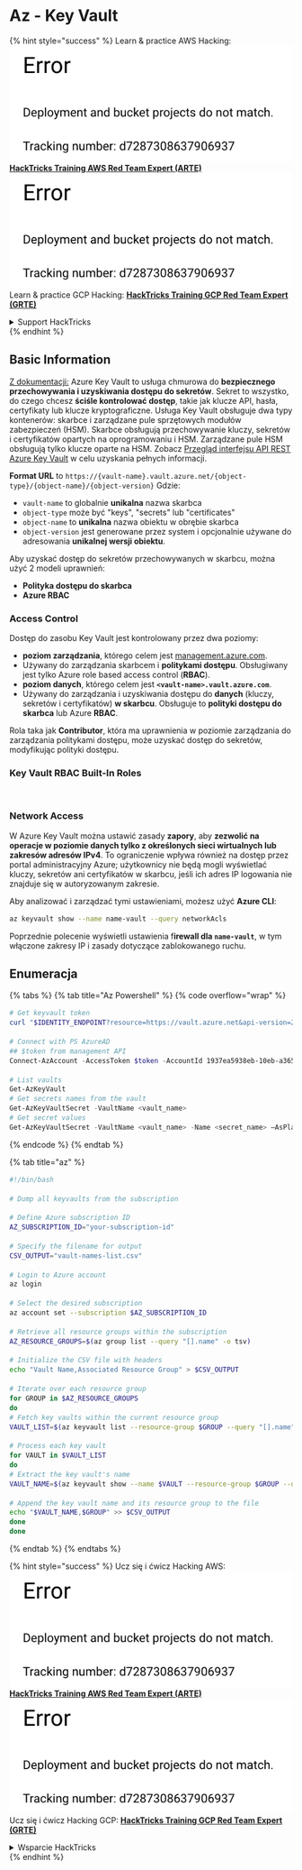 # Az - Key Vault

{% hint style="success" %}
Learn & practice AWS Hacking:<img src="../../../.gitbook/assets/image (1) (1).png" alt="" data-size="line">[**HackTricks Training AWS Red Team Expert (ARTE)**](https://training.hacktricks.xyz/courses/arte)<img src="../../../.gitbook/assets/image (1) (1).png" alt="" data-size="line">\
Learn & practice GCP Hacking: <img src="../../../.gitbook/assets/image (2).png" alt="" data-size="line">[**HackTricks Training GCP Red Team Expert (GRTE)**<img src="../../../.gitbook/assets/image (2).png" alt="" data-size="line">](https://training.hacktricks.xyz/courses/grte)

<details>

<summary>Support HackTricks</summary>

* Check the [**subscription plans**](https://github.com/sponsors/carlospolop)!
* **Join the** 💬 [**Discord group**](https://discord.gg/hRep4RUj7f) or the [**telegram group**](https://t.me/peass) or **follow** us on **Twitter** 🐦 [**@hacktricks\_live**](https://twitter.com/hacktricks\_live)**.**
* **Share hacking tricks by submitting PRs to the** [**HackTricks**](https://github.com/carlospolop/hacktricks) and [**HackTricks Cloud**](https://github.com/carlospolop/hacktricks-cloud) github repos.

</details>
{% endhint %}

## Basic Information

[Z dokumentacji:](https://learn.microsoft.com/en-us/azure/key-vault/general/basic-concepts) Azure Key Vault to usługa chmurowa do **bezpiecznego przechowywania i uzyskiwania dostępu do sekretów**. Sekret to wszystko, do czego chcesz **ściśle kontrolować dostęp**, takie jak klucze API, hasła, certyfikaty lub klucze kryptograficzne. Usługa Key Vault obsługuje dwa typy kontenerów: skarbce i zarządzane pule sprzętowych modułów zabezpieczeń (HSM). Skarbce obsługują przechowywanie kluczy, sekretów i certyfikatów opartych na oprogramowaniu i HSM. Zarządzane pule HSM obsługują tylko klucze oparte na HSM. Zobacz [Przegląd interfejsu API REST Azure Key Vault](https://learn.microsoft.com/en-us/azure/key-vault/general/about-keys-secrets-certificates) w celu uzyskania pełnych informacji.

**Format URL** to `https://{vault-name}.vault.azure.net/{object-type}/{object-name}/{object-version}` Gdzie:

* `vault-name` to globalnie **unikalna** nazwa skarbca
* `object-type` może być "keys", "secrets" lub "certificates"
* `object-name` to **unikalna** nazwa obiektu w obrębie skarbca
* `object-version` jest generowane przez system i opcjonalnie używane do adresowania **unikalnej wersji obiektu**.

Aby uzyskać dostęp do sekretów przechowywanych w skarbcu, można użyć 2 modeli uprawnień:

* **Polityka dostępu do skarbca**
* **Azure RBAC**

### Access Control <a href="#access-control" id="access-control"></a>

Dostęp do zasobu Key Vault jest kontrolowany przez dwa poziomy:

* **poziom zarządzania**, którego celem jest [management.azure.com](http://management.azure.com/).
* Używany do zarządzania skarbcem i **politykami dostępu**. Obsługiwany jest tylko Azure role based access control (**RBAC**).
* **poziom danych**, którego celem jest **`<vault-name>.vault.azure.com`**.
* Używany do zarządzania i uzyskiwania dostępu do **danych** (kluczy, sekretów i certyfikatów) **w skarbcu**. Obsługuje to **polityki dostępu do skarbca** lub Azure **RBAC**.

Rola taka jak **Contributor**, która ma uprawnienia w poziomie zarządzania do zarządzania politykami dostępu, może uzyskać dostęp do sekretów, modyfikując polityki dostępu.

### Key Vault RBAC Built-In Roles <a href="#rbac-built-in-roles" id="rbac-built-in-roles"></a>

<figure><img src="../../../.gitbook/assets/image (27).png" alt=""><figcaption></figcaption></figure>

### Network Access

W Azure Key Vault można ustawić zasady **zapory**, aby **zezwolić na operacje w poziomie danych tylko z określonych sieci wirtualnych lub zakresów adresów IPv4**. To ograniczenie wpływa również na dostęp przez portal administracyjny Azure; użytkownicy nie będą mogli wyświetlać kluczy, sekretów ani certyfikatów w skarbcu, jeśli ich adres IP logowania nie znajduje się w autoryzowanym zakresie.

Aby analizować i zarządzać tymi ustawieniami, możesz użyć **Azure CLI**:
```bash
az keyvault show --name name-vault --query networkAcls
```
Poprzednie polecenie wyświetli ustawienia f**irewall dla `name-vault`**, w tym włączone zakresy IP i zasady dotyczące zablokowanego ruchu.

## Enumeracja

{% tabs %}
{% tab title="Az Powershell" %}
{% code overflow="wrap" %}
```powershell
# Get keyvault token
curl "$IDENTITY_ENDPOINT?resource=https://vault.azure.net&api-version=2017-09-01" -H secret:$IDENTITY_HEADER

# Connect with PS AzureAD
## $token from management API
Connect-AzAccount -AccessToken $token -AccountId 1937ea5938eb-10eb-a365-10abede52387 -KeyVaultAccessToken $keyvaulttoken

# List vaults
Get-AzKeyVault
# Get secrets names from the vault
Get-AzKeyVaultSecret -VaultName <vault_name>
# Get secret values
Get-AzKeyVaultSecret -VaultName <vault_name> -Name <secret_name> –AsPlainText
```
{% endcode %}
{% endtab %}

{% tab title="az" %}
```bash
#!/bin/bash

# Dump all keyvaults from the subscription

# Define Azure subscription ID
AZ_SUBSCRIPTION_ID="your-subscription-id"

# Specify the filename for output
CSV_OUTPUT="vault-names-list.csv"

# Login to Azure account
az login

# Select the desired subscription
az account set --subscription $AZ_SUBSCRIPTION_ID

# Retrieve all resource groups within the subscription
AZ_RESOURCE_GROUPS=$(az group list --query "[].name" -o tsv)

# Initialize the CSV file with headers
echo "Vault Name,Associated Resource Group" > $CSV_OUTPUT

# Iterate over each resource group
for GROUP in $AZ_RESOURCE_GROUPS
do
# Fetch key vaults within the current resource group
VAULT_LIST=$(az keyvault list --resource-group $GROUP --query "[].name" -o tsv)

# Process each key vault
for VAULT in $VAULT_LIST
do
# Extract the key vault's name
VAULT_NAME=$(az keyvault show --name $VAULT --resource-group $GROUP --query "name" -o tsv)

# Append the key vault name and its resource group to the file
echo "$VAULT_NAME,$GROUP" >> $CSV_OUTPUT
done
done
```
{% endtab %}
{% endtabs %}

{% hint style="success" %}
Ucz się i ćwicz Hacking AWS:<img src="../../../.gitbook/assets/image (1) (1).png" alt="" data-size="line">[**HackTricks Training AWS Red Team Expert (ARTE)**](https://training.hacktricks.xyz/courses/arte)<img src="../../../.gitbook/assets/image (1) (1).png" alt="" data-size="line">\
Ucz się i ćwicz Hacking GCP: <img src="../../../.gitbook/assets/image (2).png" alt="" data-size="line">[**HackTricks Training GCP Red Team Expert (GRTE)**<img src="../../../.gitbook/assets/image (2).png" alt="" data-size="line">](https://training.hacktricks.xyz/courses/grte)

<details>

<summary>Wsparcie HackTricks</summary>

* Sprawdź [**plany subskrypcyjne**](https://github.com/sponsors/carlospolop)!
* **Dołącz do** 💬 [**grupy Discord**](https://discord.gg/hRep4RUj7f) lub [**grupy telegramowej**](https://t.me/peass) lub **śledź** nas na **Twitterze** 🐦 [**@hacktricks\_live**](https://twitter.com/hacktricks\_live)**.**
* **Dziel się trikami hackingowymi, przesyłając PR-y do** [**HackTricks**](https://github.com/carlospolop/hacktricks) i [**HackTricks Cloud**](https://github.com/carlospolop/hacktricks-cloud) repozytoriów na githubie.

</details>
{% endhint %}
